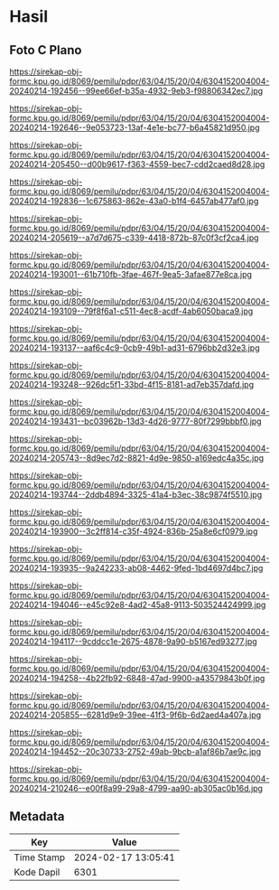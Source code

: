 # Hasil

## Foto C Plano

https://sirekap-obj-formc.kpu.go.id/8069/pemilu/pdpr/63/04/15/20/04/6304152004004-20240214-192456--99ee66ef-b35a-4932-9eb3-f98806342ec7.jpg

https://sirekap-obj-formc.kpu.go.id/8069/pemilu/pdpr/63/04/15/20/04/6304152004004-20240214-192646--9e053723-13af-4e1e-bc77-b6a45821d950.jpg

https://sirekap-obj-formc.kpu.go.id/8069/pemilu/pdpr/63/04/15/20/04/6304152004004-20240214-205450--d00b9617-f363-4559-bec7-cdd2caed8d28.jpg

https://sirekap-obj-formc.kpu.go.id/8069/pemilu/pdpr/63/04/15/20/04/6304152004004-20240214-192836--1c675863-862e-43a0-b1f4-6457ab477af0.jpg

https://sirekap-obj-formc.kpu.go.id/8069/pemilu/pdpr/63/04/15/20/04/6304152004004-20240214-205619--a7d7d675-c339-4418-872b-87c0f3cf2ca4.jpg

https://sirekap-obj-formc.kpu.go.id/8069/pemilu/pdpr/63/04/15/20/04/6304152004004-20240214-193001--61b710fb-3fae-467f-9ea5-3afae877e8ca.jpg

https://sirekap-obj-formc.kpu.go.id/8069/pemilu/pdpr/63/04/15/20/04/6304152004004-20240214-193109--79f8f6a1-c511-4ec8-acdf-4ab6050baca9.jpg

https://sirekap-obj-formc.kpu.go.id/8069/pemilu/pdpr/63/04/15/20/04/6304152004004-20240214-193137--aaf6c4c9-0cb9-49b1-ad31-6796bb2d32e3.jpg

https://sirekap-obj-formc.kpu.go.id/8069/pemilu/pdpr/63/04/15/20/04/6304152004004-20240214-193248--926dc5f1-33bd-4f15-8181-ad7eb357dafd.jpg

https://sirekap-obj-formc.kpu.go.id/8069/pemilu/pdpr/63/04/15/20/04/6304152004004-20240214-193431--bc03962b-13d3-4d26-9777-80f7299bbbf0.jpg

https://sirekap-obj-formc.kpu.go.id/8069/pemilu/pdpr/63/04/15/20/04/6304152004004-20240214-205743--8d9ec7d2-8821-4d9e-9850-a169edc4a35c.jpg

https://sirekap-obj-formc.kpu.go.id/8069/pemilu/pdpr/63/04/15/20/04/6304152004004-20240214-193744--2ddb4894-3325-41a4-b3ec-38c9874f5510.jpg

https://sirekap-obj-formc.kpu.go.id/8069/pemilu/pdpr/63/04/15/20/04/6304152004004-20240214-193900--3c2ff814-c35f-4924-836b-25a8e6cf0979.jpg

https://sirekap-obj-formc.kpu.go.id/8069/pemilu/pdpr/63/04/15/20/04/6304152004004-20240214-193935--9a242233-ab08-4462-9fed-1bd4697d4bc7.jpg

https://sirekap-obj-formc.kpu.go.id/8069/pemilu/pdpr/63/04/15/20/04/6304152004004-20240214-194046--e45c92e8-4ad2-45a8-9113-503524424999.jpg

https://sirekap-obj-formc.kpu.go.id/8069/pemilu/pdpr/63/04/15/20/04/6304152004004-20240214-194117--9cddcc1e-2675-4878-9a90-b5167ed93277.jpg

https://sirekap-obj-formc.kpu.go.id/8069/pemilu/pdpr/63/04/15/20/04/6304152004004-20240214-194258--4b22fb92-6848-47ad-9900-a43579843b0f.jpg

https://sirekap-obj-formc.kpu.go.id/8069/pemilu/pdpr/63/04/15/20/04/6304152004004-20240214-205855--6281d9e9-39ee-41f3-9f6b-6d2aed4a407a.jpg

https://sirekap-obj-formc.kpu.go.id/8069/pemilu/pdpr/63/04/15/20/04/6304152004004-20240214-194452--20c30733-2752-49ab-9bcb-a1af86b7ae9c.jpg

https://sirekap-obj-formc.kpu.go.id/8069/pemilu/pdpr/63/04/15/20/04/6304152004004-20240214-210246--e00f8a99-29a8-4799-aa90-ab305ac0b16d.jpg


## Metadata

| Key        | Value               |
| ---------- | ------------------- |
| Time Stamp | 2024-02-17 13:05:41 |
| Kode Dapil | 6301                |



